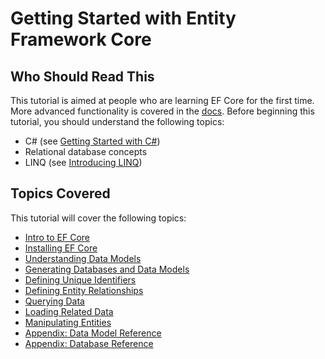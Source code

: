 # Getting Started with Entity Framework Core

## Who Should Read This

This tutorial is aimed at people who are learning EF Core for the first time. More advanced functionality is covered in the [docs](https://docs.microsoft.com/en-us/ef/). Before beginning this tutorial, you should understand the following topics: 

- C# (see [Getting Started with C#](https://www.microsoft.com/net/tutorials/csharp/getting-started)) 
- Relational database concepts 
- LINQ (see  [Introducing LINQ](https://www.microsoft.com/net/tutorials/csharp/getting-started/linq)) 
 

## Topics Covered

This tutorial will cover the following topics:

- [Intro to EF Core](intro-to-ef-core.md)
- [Installing EF Core](installing-ef-core.md)
- [Understanding Data Models](understanding-data-models.md)
- [Generating Databases and Data Models](generating-databases-and-data-models.md)
- [Defining Unique Identifiers](defining-unique-identifiers.md)
- [Defining Entity Relationships](defining-entity-relationships.md)
- [Querying Data](querying.md)
- [Loading Related Data](loading-related-data.md)
- [Manipulating Entities](manipulating-entities.md)
- [Appendix: Data Model Reference](tutorial-model-reference.md)
- [Appendix: Database Reference](tutorial-database-reference.md)
